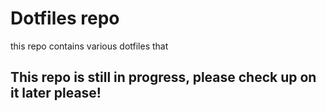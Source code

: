 # Dotfiles repo
this repo contains various dotfiles that 

## This repo is still in progress, please check up on it later please!
